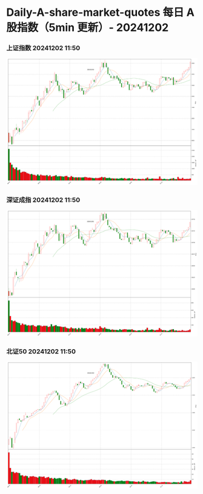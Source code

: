 
# Daily-A-share-market-quotes 每日 A 股指数（5min 更新）- 20241202

### 上证指数 20241202 11:50
![](./fig/2024/12/20241202-sh000001.png)

### 深证成指 20241202 11:50
![](./fig/2024/12/20241202-sz399001.png)

### 北证50 20241202 11:50
![](./fig/2024/12/20241202-bj899050.png)
